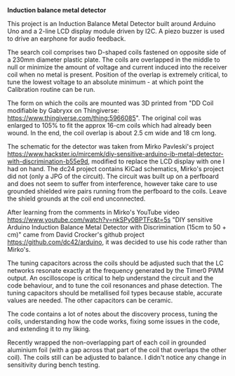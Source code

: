 **Induction balance metal detector**

This project is an Induction Balance Metal Detector built around Arduino Uno and a 2-line LCD display module driven by I2C.  A piezo buzzer is used to drive an earphone for audio feedback.

The search coil comprises two D-shaped coils fastened on opposite side of a 230mm diameter plastic plate.  The coils are overlapped in the middle to null or minimize the amount of voltage and current induced into the receiver coil when no metal is present.  Position of the overlap is extremely critical, to tune the lowest voltage to an absolute minimum - at which point the Calibration routine can be run.

The form on which the coils are mounted was 3D printed from "DD Coil modifiable by Gabryxx on Thingiverse: https://www.thingiverse.com/thing:5966085".  The original coil was enlarged to 105% to fit the approx 16-cm coils which had already been wound.  In the end, the coil overlap is about 2.5 cm wide and 18 cm long.

The schematic for the detector was taken from Mirko Pavleski's project https://www.hackster.io/mircemk/diy-sensitive-arduino-ib-metal-detector-with-discrimination-b55e9d, modified to replace the LCD display with one I had on hand.  The dc24 project contains KiCad schematics, Mirko's project did not (only a JPG of the circuit).   The circuit was built up on a perfboard and does not seem to suffer from interference, however take care to use grounded shielded wire pairs running from the perfboard to the coils. Leave the shield grounds at the coil end unconnected.

After learning from the comments in Mirko's YouTube video https://www.youtube.com/watch?v=nkSPy0BPTFc&t=5s "DIY sensitive Arduino Induction Balance Metal Detector with Discrimination (15cm to 50 + cm)" came from David Crocker's github project https://github.com/dc42/arduino, it was decided to use his code rather than Mirko's.

The tuning capacitors across the coils should be adjusted such that the LC networks resonate exactly at the frequency generated by the Timer0 PWM output. An oscilloscope is critical to help understand the circuit and the code behaviour, and to tune the coil resonances and phase detection.  The tuning capacitors should be metallised foil types because stable, accurate values are needed. The other capacitors can be ceramic.

The code contains a lot of notes about the discovery process, tuning the coils, understanding how the code works, fixing some issues in the code, and extending it to my liking.

Recently wrapped the non-overlapping part of each coil in grounded aluminium foil (with a gap across that part of the coil that overlaps the other coil).  The coils still can be adjusted to balance.  I didn't notice any change in sensitivity during bench testing.
